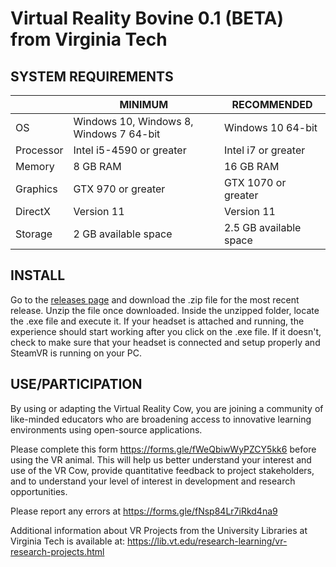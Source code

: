 # Virtual Reality Bovine 0.1 (BETA) from Virginia Tech

## SYSTEM REQUIREMENTS
|           | MINIMUM                                 | RECOMMENDED            |
|-----------|-----------------------------------------|------------------------|
| OS        | Windows 10, Windows 8, Windows 7 64-bit | Windows 10 64-bit      |
| Processor | Intel i5-4590 or greater                | Intel i7 or greater    |
| Memory    | 8 GB RAM                                | 16 GB RAM              |
| Graphics  | GTX 970 or greater                      | GTX 1070 or greater    |
| DirectX   | Version 11                              | Version 11             |
| Storage   | 2 GB available space                    | 2.5 GB available space |

## INSTALL
Go to the [releases page](https://github.com/VTUL/vt-vr-cow/releases) and download the .zip file for the most recent release.
Unzip the file once downloaded. Inside the unzipped folder, locate the .exe file and execute it.
If your headset is attached and running, the experience should start working after you click on the .exe file.
If it doesn't, check to make sure that your headset is connected and setup properly and SteamVR is running on your PC.

## USE/PARTICIPATION
By using or adapting the Virtual Reality Cow, you are joining a community of like-minded educators who are broadening access to innovative learning environments using open-source applications. 

Please complete this form https://forms.gle/fWeQbiwWyPZCY5kk6 before using the VR animal. This will help us better understand your interest and use of the VR Cow, provide quantitative feedback to project stakeholders, and to understand your level of interest in development and research opportunities.

Please report any errors at https://forms.gle/fNsp84Lr7iRkd4na9 

Additional information about VR Projects from the University Libraries at Virginia Tech is available at: https://lib.vt.edu/research-learning/vr-research-projects.html 
